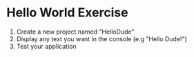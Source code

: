 Hello World Exercise
====

 1. Create a new project named "HelloDude"
 2. Display any text you want in the console (e.g "Hello Dude!")
 3. Test your application
